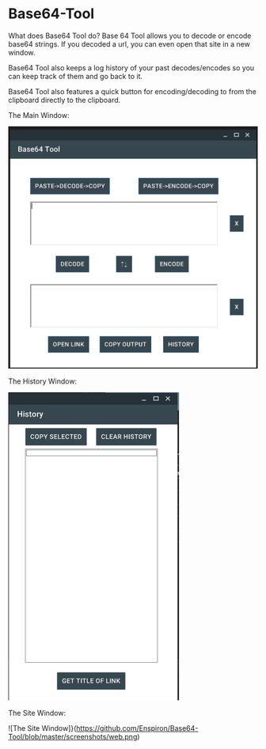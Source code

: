 # Base64-Tool
What does Base64 Tool do?
Base 64 Tool allows you to decode or encode base64 strings.
If you decoded a url, you can even open that site in a new window. 

Base64 Tool also keeps a log history of your past decodes/encodes so you can keep track of them and go back to it. 

Base64 Tool also features a quick button for encoding/decoding to from the clipboard directly to the clipboard. 

The Main Window:


![Main Window](https://github.com/Enspiron/Base64-Tool/blob/master/screenshots/main.png)

The History Window:


![The History Window](https://github.com/Enspiron/Base64-Tool/blob/master/screenshots/history.png)

The Site Window:


![The Site Window]}(https://github.com/Enspiron/Base64-Tool/blob/master/screenshots/web.png)
